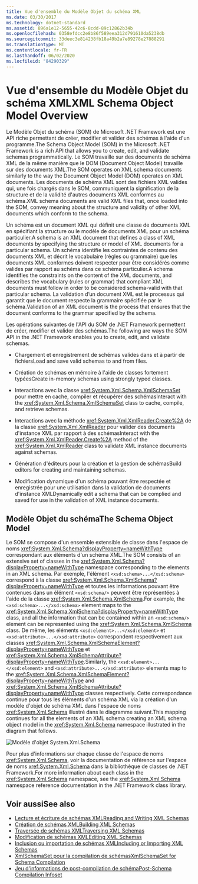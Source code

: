 ```yaml
---
title: Vue d'ensemble du Modèle Objet du schéma XML
ms.date: 03/30/2017
ms.technology: dotnet-standard
ms.assetid: 896a1e12-5655-42c6-8cdd-89c12862b34b
ms.openlocfilehash: 0358efdcc2e8b86f589eea312d791610da5238db
ms.sourcegitcommit: 33deec3e814238fb18a49b2a7e89278e27888291
ms.translationtype: MT
ms.contentlocale: fr-FR
ms.lasthandoff: 06/02/2020
ms.locfileid: "84290329"
---
```

# <a name="xml-schema-object-model-overview"></a><span data-ttu-id="0d2b5-102">Vue d'ensemble du Modèle Objet du schéma XML</span><span class="sxs-lookup"><span data-stu-id="0d2b5-102">XML Schema Object Model Overview</span></span>
<span data-ttu-id="0d2b5-103">Le Modèle Objet du schéma (SOM) de Microsoft .NET Framework est une API riche permettant de créer, modifier et valider des schémas à l'aide d'un programme.</span><span class="sxs-lookup"><span data-stu-id="0d2b5-103">The Schema Object Model (SOM) in the Microsoft .NET Framework is a rich API that allows you to create, edit, and validate schemas programmatically.</span></span> <span data-ttu-id="0d2b5-104">Le SOM travaille sur des documents de schéma XML de la même manière que le DOM (Document Object Model) travaille sur des documents XML.</span><span class="sxs-lookup"><span data-stu-id="0d2b5-104">The SOM operates on XML schema documents similarly to the way the Document Object Model (DOM) operates on XML documents.</span></span> <span data-ttu-id="0d2b5-105">Les documents de schéma XML sont des fichiers XML valides qui, une fois chargés dans le SOM, communiquent la signification de la structure et de la validité d'autres documents XML conformes au schéma.</span><span class="sxs-lookup"><span data-stu-id="0d2b5-105">XML schema documents are valid XML files that, once loaded into the SOM, convey meaning about the structure and validity of other XML documents which conform to the schema.</span></span>  
  
 <span data-ttu-id="0d2b5-106">Un schéma est un document XML qui définit une classe de documents XML en spécifiant la structure ou le modèle de documents XML pour un schéma particulier.</span><span class="sxs-lookup"><span data-stu-id="0d2b5-106">A schema is an XML document that defines a class of XML documents by specifying the structure or model of XML documents for a particular schema.</span></span> <span data-ttu-id="0d2b5-107">Un schéma identifie les contraintes de contenu des documents XML et décrit le vocabulaire (règles ou grammaire) que les documents XML conformes doivent respecter pour être considérés comme valides par rapport au schéma dans ce schéma particulier.</span><span class="sxs-lookup"><span data-stu-id="0d2b5-107">A schema identifies the constraints on the content of the XML documents, and describes the vocabulary (rules or grammar) that compliant XML documents must follow in order to be considered schema-valid with that particular schema.</span></span> <span data-ttu-id="0d2b5-108">La validation d’un document XML est le processus qui garantit que le document respecte la grammaire spécifiée par le schéma.</span><span class="sxs-lookup"><span data-stu-id="0d2b5-108">Validation of an XML document is the process that ensures that the document conforms to the grammar specified by the schema.</span></span>  
  
 <span data-ttu-id="0d2b5-109">Les opérations suivantes de l'API du SOM de .NET Framework permettent de créer, modifier et valider des schémas.</span><span class="sxs-lookup"><span data-stu-id="0d2b5-109">The following are ways the SOM API in the .NET Framework enables you to create, edit, and validate schemas.</span></span>  
  
- <span data-ttu-id="0d2b5-110">Chargement et enregistrement de schémas valides dans et à partir de fichiers</span><span class="sxs-lookup"><span data-stu-id="0d2b5-110">Load and save valid schemas to and from files.</span></span>  
  
- <span data-ttu-id="0d2b5-111">Création de schémas en mémoire à l'aide de classes fortement typées</span><span class="sxs-lookup"><span data-stu-id="0d2b5-111">Create in-memory schemas using strongly typed classes.</span></span>  
  
- <span data-ttu-id="0d2b5-112">Interactions avec la classe <xref:System.Xml.Schema.XmlSchemaSet> pour mettre en cache, compiler et récupérer des schémas</span><span class="sxs-lookup"><span data-stu-id="0d2b5-112">Interact with the <xref:System.Xml.Schema.XmlSchemaSet> class to cache, compile, and retrieve schemas.</span></span>  
  
- <span data-ttu-id="0d2b5-113">Interactions avec la méthode <xref:System.Xml.XmlReader.Create%2A> de la classe <xref:System.Xml.XmlReader> pour valider des documents d'instance XML par rapport à des schémas</span><span class="sxs-lookup"><span data-stu-id="0d2b5-113">Interact with the <xref:System.Xml.XmlReader.Create%2A> method of the <xref:System.Xml.XmlReader> class to validate XML instance documents against schemas.</span></span>  
  
- <span data-ttu-id="0d2b5-114">Génération d'éditeurs pour la création et la gestion de schémas</span><span class="sxs-lookup"><span data-stu-id="0d2b5-114">Build editors for creating and maintaining schemas.</span></span>  
  
- <span data-ttu-id="0d2b5-115">Modification dynamique d'un schéma pouvant être respectée et enregistrée pour une utilisation dans la validation de documents d'instance XML</span><span class="sxs-lookup"><span data-stu-id="0d2b5-115">Dynamically edit a schema that can be complied and saved for use in the validation of XML instance documents.</span></span>  
  
## <a name="the-schema-object-model"></a><span data-ttu-id="0d2b5-116">Modèle Objet du schéma</span><span class="sxs-lookup"><span data-stu-id="0d2b5-116">The Schema Object Model</span></span>  
 <span data-ttu-id="0d2b5-117">Le SOM se compose d'un ensemble extensible de classe dans l'espace de noms <xref:System.Xml.Schema?displayProperty=nameWithType> correspondant aux éléments d'un schéma XML.</span><span class="sxs-lookup"><span data-stu-id="0d2b5-117">The SOM consists of an extensive set of classes in the <xref:System.Xml.Schema?displayProperty=nameWithType> namespace corresponding to the elements in an XML schema.</span></span> <span data-ttu-id="0d2b5-118">Par exemple, l'élément `<xsd:schema>...</xsd:schema>` correspond à la classe <xref:System.Xml.Schema.XmlSchema?displayProperty=nameWithType> et toutes les informations pouvant être contenues dans un élément `<xsd:schema/>` peuvent être représentées à l'aide de la classe <xref:System.Xml.Schema.XmlSchema>.</span><span class="sxs-lookup"><span data-stu-id="0d2b5-118">For example, the `<xsd:schema>...</xsd:schema>` element maps to the <xref:System.Xml.Schema.XmlSchema?displayProperty=nameWithType> class, and all the information that can be contained within an `<xsd:schema/>` element can be represented using the <xref:System.Xml.Schema.XmlSchema> class.</span></span> <span data-ttu-id="0d2b5-119">De même, les éléments `<xsd:element>...</xsd:element>` et `<xsd:attribute>...</xsd:attribute>` correspondent respectivement aux classes <xref:System.Xml.Schema.XmlSchemaElement?displayProperty=nameWithType> et <xref:System.Xml.Schema.XmlSchemaAttribute?displayProperty=nameWithType>.</span><span class="sxs-lookup"><span data-stu-id="0d2b5-119">Similarly, the `<xsd:element>...</xsd:element>` and `<xsd:attribute>...</xsd:attribute>` elements map to the <xref:System.Xml.Schema.XmlSchemaElement?displayProperty=nameWithType> and <xref:System.Xml.Schema.XmlSchemaAttribute?displayProperty=nameWithType> classes respectively.</span></span> <span data-ttu-id="0d2b5-120">Cette correspondance continue pour tous les éléments d'un schéma XML via la création d'un modèle d'objet de schéma XML dans l'espace de noms <xref:System.Xml.Schema> illustré dans le diagramme suivant.</span><span class="sxs-lookup"><span data-stu-id="0d2b5-120">This mapping continues for all the elements of an XML schema creating an XML schema object model in the <xref:System.Xml.Schema> namespace illustrated in the diagram that follows.</span></span>  
  
 ![Modèle d'objet System.Xml.Schema](./media/xml-schema-object-model-overview/xml-schema-object-model.gif)  
  
 <span data-ttu-id="0d2b5-122">Pour plus d'informations sur chaque classe de l'espace de noms <xref:System.Xml.Schema>, voir la documentation de référence sur l'espace de noms <xref:System.Xml.Schema> dans la bibliothèque de classes de .NET Framework.</span><span class="sxs-lookup"><span data-stu-id="0d2b5-122">For more information about each class in the <xref:System.Xml.Schema> namespace, see the <xref:System.Xml.Schema> namespace reference documentation in the .NET Framework class library.</span></span>  
  
## <a name="see-also"></a><span data-ttu-id="0d2b5-123">Voir aussi</span><span class="sxs-lookup"><span data-stu-id="0d2b5-123">See also</span></span>

- [<span data-ttu-id="0d2b5-124">Lecture et écriture de schémas XML</span><span class="sxs-lookup"><span data-stu-id="0d2b5-124">Reading and Writing XML Schemas</span></span>](reading-and-writing-xml-schemas.md)
- [<span data-ttu-id="0d2b5-125">Création de schémas XML</span><span class="sxs-lookup"><span data-stu-id="0d2b5-125">Building XML Schemas</span></span>](building-xml-schemas.md)
- [<span data-ttu-id="0d2b5-126">Traversée de schémas XML</span><span class="sxs-lookup"><span data-stu-id="0d2b5-126">Traversing XML Schemas</span></span>](traversing-xml-schemas.md)
- [<span data-ttu-id="0d2b5-127">Modification de schémas XML</span><span class="sxs-lookup"><span data-stu-id="0d2b5-127">Editing XML Schemas</span></span>](editing-xml-schemas.md)
- [<span data-ttu-id="0d2b5-128">Inclusion ou importation de schémas XML</span><span class="sxs-lookup"><span data-stu-id="0d2b5-128">Including or Importing XML Schemas</span></span>](including-or-importing-xml-schemas.md)
- [<span data-ttu-id="0d2b5-129">XmlSchemaSet pour la compilation de schémas</span><span class="sxs-lookup"><span data-stu-id="0d2b5-129">XmlSchemaSet for Schema Compilation</span></span>](xmlschemaset-for-schema-compilation.md)
- [<span data-ttu-id="0d2b5-130">Jeu d'informations de post-compilation de schéma</span><span class="sxs-lookup"><span data-stu-id="0d2b5-130">Post-Schema Compilation Infoset</span></span>](post-schema-compilation-infoset.md)
